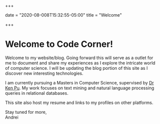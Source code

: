 +++

date = "2020-08-008T15:32:55-05:00"
title = "Welcome"

+++

Welcome to Code Corner!
=======================
Welcome to my website/blog. Going forward this will serve as a outlet for me to
document and share my experiences as I explore the intricate world of computer
science. I will be updating the blog portion of this site as I discover new
interesting technologies. 

I am currently pursuing a Masters in Computer Science, supervised by 
[Dr Ken Pu](http://db.science.uoit.ca/). My work focuses on text mining and
natural language processing queries in relational databases.

This site also host my resume and links to my profiles on other platforms.

Stay tuned for more,
<br>Andrei
